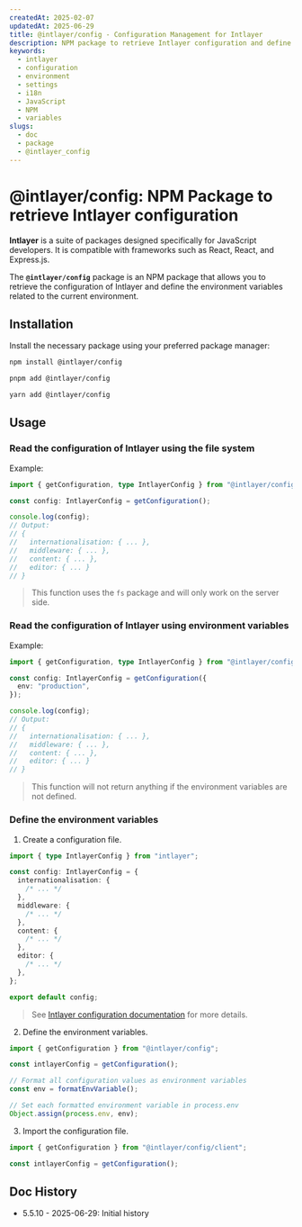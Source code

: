 ```yaml
---
createdAt: 2025-02-07
updatedAt: 2025-06-29
title: @intlayer/config - Configuration Management for Intlayer
description: NPM package to retrieve Intlayer configuration and define environment variables for internationalisation settings across different environments.
keywords:
  - intlayer
  - configuration
  - environment
  - settings
  - i18n
  - JavaScript
  - NPM
  - variables
slugs:
  - doc
  - package
  - @intlayer_config
---
```


# @intlayer/config: NPM Package to retrieve Intlayer configuration

**Intlayer** is a suite of packages designed specifically for JavaScript developers. It is compatible with frameworks such as React, React, and Express.js.

The **`@intlayer/config`** package is an NPM package that allows you to retrieve the configuration of Intlayer and define the environment variables related to the current environment.

## Installation

Install the necessary package using your preferred package manager:

```bash packageManager="npm"
npm install @intlayer/config
```

```bash packageManager="pnpm"
pnpm add @intlayer/config
```

```bash packageManager="yarn"
yarn add @intlayer/config
```

## Usage

### Read the configuration of Intlayer using the file system

Example:

```ts
import { getConfiguration, type IntlayerConfig } from "@intlayer/config";

const config: IntlayerConfig = getConfiguration();

console.log(config);
// Output:
// {
//   internationalisation: { ... },
//   middleware: { ... },
//   content: { ... },
//   editor: { ... }
// }
```

> This function uses the `fs` package and will only work on the server side.

### Read the configuration of Intlayer using environment variables

Example:

```ts
import { getConfiguration, type IntlayerConfig } from "@intlayer/config/client";

const config: IntlayerConfig = getConfiguration({
  env: "production",
});

console.log(config);
// Output:
// {
//   internationalisation: { ... },
//   middleware: { ... },
//   content: { ... },
//   editor: { ... }
// }
```

> This function will not return anything if the environment variables are not defined.

### Define the environment variables

1. Create a configuration file.

```ts fileName="intlayer.config.ts"
import { type IntlayerConfig } from "intlayer";

const config: IntlayerConfig = {
  internationalisation: {
    /* ... */
  },
  middleware: {
    /* ... */
  },
  content: {
    /* ... */
  },
  editor: {
    /* ... */
  },
};

export default config;
```

> See [Intlayer configuration documentation](https://github.com/aymericzip/intlayer/blob/main/docs/docs/en-GB/configuration.md) for more details.

2. Define the environment variables.

```ts
import { getConfiguration } from "@intlayer/config";

const intlayerConfig = getConfiguration();

// Format all configuration values as environment variables
const env = formatEnvVariable();

// Set each formatted environment variable in process.env
Object.assign(process.env, env);
```

3. Import the configuration file.

```ts
import { getConfiguration } from "@intlayer/config/client";

const intlayerConfig = getConfiguration();
```

## Doc History

- 5.5.10 - 2025-06-29: Initial history
